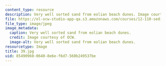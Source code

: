 ```yaml
---
content_type: resource
description: Very well sorted sand from eolian beach dunes. Image courtesy of OCW.
file: https://ol-ocw-studio-app-qa.s3.amazonaws.com/courses/12-110-sedimentary-geology-fall-2004/8549096006408e6ef6d7560b249537be_39.jpg
file_type: image/jpeg
image_metadata:
  caption: Very well sorted sand from eolian beach dunes.
  credit: Image courtesy of OCW.
  image-alt: Very well sorted sand from eolian beach dunes.
resourcetype: Image
title: 39.jpg
uid: 85490960-0640-8e6e-f6d7-560b249537be
---
```

